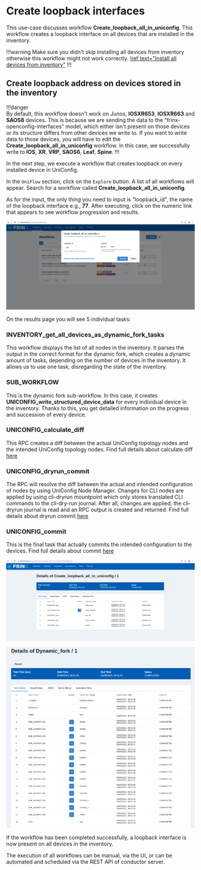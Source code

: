 # Create loopback interfaces

This use-case discusses workflow **Create_loopback_all_in_uniconfig**. This workflow creates a loopback interface on all devices that are installed in the inventory.

!!!warning
Make sure you didn't skip
installing all devices from inventory otherwise this workflow might not work correctly.
[!ref text="Install all devices from inventory"](../install-all-devices-from-inventory/)
!!!

## Create loopback address on devices stored in the inventory

!!!danger	
By default, this workflow doesn't work on Junos, **IOSXR653**, **IOSXR663** and **SAOS8** devices. This is because we are sending the data to the "frinx-openconfig-interfaces" model, which either isn't present on those devices or its structure differs from other devices we write to. If you want to write data to those devices, you will have to edit the **Create_loopback_all_in_uniconfig** workflow. In this case, we successfully write to **IOS**, **XR**, **VRP**, **SAOS6**, **Leaf**, **Spine**.
!!!

In the next step, we execute a workflow that creates loopback on
every installed device in UniConfig.

In the `UniFlow` section, click on the `Explore` button. A list of all workflows will appear. Search for a workflow called **Create_loopback_all_in_uniconfig**.

As for the input, the only thing you need to input is "loopback_id", the name of the loopback interface e.g., **77**.
After executing, click on the numeric link that appears to see workflow progression and results.

![Executed workflows](Loop-Create.png)

On the results page you will see 5 individual tasks:

### INVENTORY_get_all_devices_as_dynamic_fork_tasks

This workflow displays the list of all nodes in the inventory. It parses the output in the correct format for the dynamic fork, which creates a dynamic amount of tasks, depending on the number of devices in the inventory. It allows us to use one task, disregarding the state of the inventory.

### SUB_WORKFLOW

This is the dynamic fork sub-workflow. In this case, it creates **UNICONFIG_write_structured_device_data** for every individual device in the inventory. Thanks to this, you get detailed information on the progress and succession of every device.

### UNICONFIG_calculate_diff

This RPC creates a diff between the actual UniConfig topology nodes and the intended UniConfig topology nodes. Find full details about calculate diff [here](/frinx-uniconfig/user-guide/uniconfig-operations/uniconfig-node-manager/rpc_calculate-diff/#rpc-calculate-diff)

### UNICONFIG_dryrun_commit

The RPC will resolve the diff between the actual and intended configuration of nodes by using UniConfig Node Manager. Changes for CLI nodes are applied by using cli-dryrun mountpoint which only stores translated CLI commands to the cli-dry-run journal. After all, changes are applied, the cli-dryrun journal is read and an RPC output is created and returned. Find full details about dryrun commit [here](/frinx-uniconfig/user-guide/uniconfig-operations/dryrun-manager/#rpc-dryrun-commit)


### UNICONFIG_commit

This is the final task that actually commits the intended configuration to the devices. Find full details about commit [here](/frinx-uniconfig/user-guide/uniconfig-operations/uniconfig-node-manager/rpc_commit/#rpc-commit)


![Workflows details](Loop-Output.png)

![Dynamic Fork details](Loop-DynamicFork.png)

If the workflow has been completed successfully, a loopback interface is now present on all devices in the inventory.

The execution of all workflows can be manual, via the UI, or can be
automated and scheduled via the REST API of conductor server.